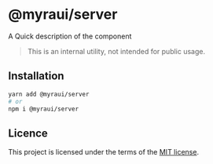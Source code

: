 # @myraui/server

A Quick description of the component

> This is an internal utility, not intended for public usage.

## Installation

```sh
yarn add @myraui/server
# or
npm i @myraui/server
```

## Licence

This project is licensed under the terms of the
[MIT license](https://github.com/myraui/myraui/blob/main/LICENSE).
